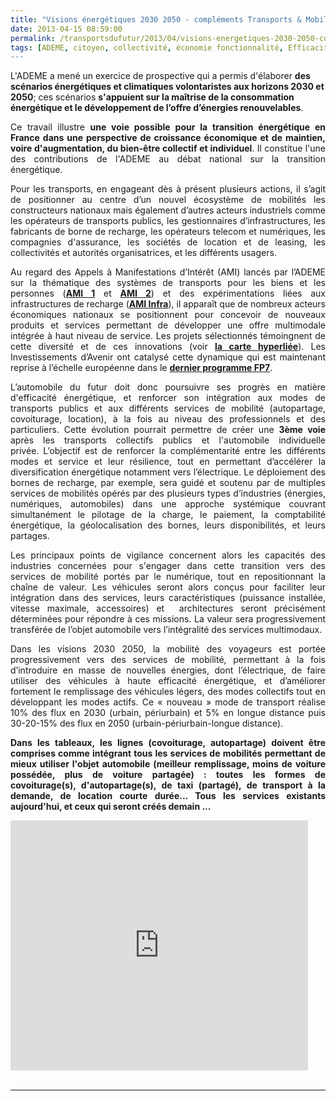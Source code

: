```yaml
---
title: "Visions énergétiques 2030 2050 - compléments Transports & Mobilités"
date: 2013-04-15 08:59:00
permalink: /transportsdufutur/2013/04/visions-energetiques-2030-2050-complements-transports-mobilites.html
tags: [ADEME, citoyen, collectivité, économie fonctionnalité, Efficacité énergétique, Energie, management de la mobilité, mode doux, qualité de l'air, Service de mobilité, Véhicule, véhicule mono-usage, véhicule propre, vélo]
---
```


L'ADEME a mené un exercice de prospective qui a permis d'élaborer <strong>des scénarios énergétiques et climatiques volontaristes aux horizons 2030 et 2050</strong>; ces scénarios <strong>s'appuient sur la maîtrise de la consommation énergétique et le développement de l’offre d’énergies renouvelables</strong>. <p style="text-align: justify;">Ce travail illustre <strong>une voie possible pour la transition énergétique en France dans une perspective de croissance économique et de maintien, voire d'augmentation, du bien-être collectif et individuel</strong>. Il constitue l'une des contributions de l'ADEME au débat national sur la transition énergétique.</p> <p style="text-align: justify;">Pour les transports, en engageant dès à présent plusieurs actions, il s’agit de positionner au centre d’un nouvel écosystème de mobilités les constructeurs nationaux mais également d’autres acteurs industriels comme les opérateurs de transports publics, les gestionnaires d’infrastructures, les fabricants de borne de recharge, les opérateurs telecom et numériques, les compagnies d'assurance, les sociétés de location et de leasing, les collectivités et autorités organisatrices, et les différents usagers.</p> <p style="text-align: justify;">Au regard des Appels à Manifestations d’Intérêt (AMI) lancés par l’ADEME sur la thématique des systèmes de transports pour les biens et les personnes (<strong><a href="http://www2.ademe.fr/servlet/getDoc?cid=96&m=3&id=80842&p1=1" target="_blank">AMI 1</a></strong> et <strong><a href="http://www2.ademe.fr/servlet/getDoc?cid=96&m=3&id=74344&p1=1" target="_blank">AMI 2</a></strong>) et des expérimentations liées aux infrastructures de recharge (<strong><a href="http://www2.ademe.fr/servlet/getDoc?cid=96&m=3&id=75174&p1=1" target="_blank">AMI Infra</a></strong>), il apparaît que de nombreux acteurs économiques nationaux se positionnent pour concevoir de nouveaux produits et services permettant de développer une offre multimodale intégrée à haut niveau de service. Les projets sélectionnés témoingnent de cette diversité et de ces innovations (voir <strong><a href="https://gabrielplassat.github.io/transportsdufutur/les_transports_du_futur_l/" target="_blank">la carte hyperliée</a></strong>). Les Investissements d’Avenir ont catalysé cette dynamique qui est maintenant reprise à l’échelle européenne dans le <strong><a href="http://ec.europa.eu/research/participants/portalplus/static/docs/calls/fp7/common/32742-annex_10_to_the_decision_transport_for_cap_en.pdf" target="_blank">dernier programme FP7</a></strong>. </p>   <!--more-->  <p style="text-align: justify;">L’automobile du futur doit donc poursuivre ses progrès en matière d'efficacité énergétique, et renforcer son intégration aux modes de transports publics et aux différents services de mobilité (autopartage, covoiturage, location), à la fois au niveau des professionnels et des particuliers. Cette évolution pourrait permettre de créer une <strong>3ème voie</strong> après les transports collectifs publics et l'automobile individuelle privée. L’objectif est de renforcer la complémentarité entre les différents modes et service et leur résilience, tout en permettant d’accélérer la diversification énergétique notamment vers l’électrique. Le déploiement des bornes de recharge, par exemple, sera guidé et soutenu par de multiples services de mobilités opérés par des plusieurs types d’industries (énergies, numériques, automobiles) dans une approche systémique couvrant simultanément le pilotage de la charge, le paiement, la comptabilité énergétique, la géolocalisation des bornes, leurs disponibilités, et leurs partages.</p> <p style="text-align: justify;">Les principaux points de vigilance concernent alors les capacités des industries concernées pour s'engager dans cette transition vers des services de mobilité portés par le numérique, tout en repositionnant la chaîne de valeur. Les véhicules seront alors conçus pour faciliter leur intégration dans des services, leurs caractéristiques (puissance installée, vitesse maximale, accessoires) et  architectures seront précisément déterminées pour répondre à ces missions. La valeur sera progressivement transférée de l’objet automobile vers l’intégralité des services multimodaux.</p> <p style="text-align: justify;">Dans les visions 2030 2050, la mobilité des voyageurs est portée progressivement vers des services de mobilité, permettant à la fois d’introduire en masse de nouvelles énergies, dont l’électrique, de faire utiliser des véhicules à haute efficacité énergétique, et d’améliorer fortement le remplissage des véhicules légers, des modes collectifs tout en développant les modes actifs. Ce « nouveau » mode de transport réalise 10% des flux en 2030 (urbain, périurbain) et 5% en longue distance puis 30-20-15% des flux en 2050 (urbain-périurbain-longue distance).</p> <p style="text-align: justify;"><strong>Dans les tableaux, les lignes (covoiturage, autopartage) doivent être comprises comme intégrant tous les services de mobilités permettant de mieux utiliser l'objet automobile (meilleur remplissage, moins de voiture possédée, plus de voiture partagée) : toutes les formes de covoiturage(s), d'autopartage(s), de taxi (partagé), de transport à la demande, de location courte durée... Tous les services existants aujourd'hui, et ceux qui seront créés demain ...</strong></p> <iframe frameborder="0" height="400" marginheight="0" marginwidth="0" scrolling="no" src="http://www.slideshare.net/slideshow/embed_code/18744473" width="476"></iframe> <div><br /> <hr size="1" /> <div> </div> </div>
